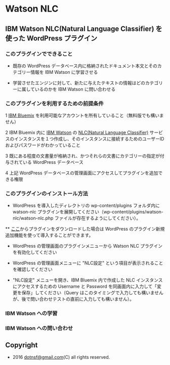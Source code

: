 # Watson NLC 

## IBM Watson NLC(Natural Language Classifier) を使った WordPress プラグイン

### このプラグインでできること

* 既存の WordPress データベース内に格納されたドキュメント本文とそのカテゴリー情報を IBM Watson に学習させる

* 学習させたエンジンに対して、新たに与えたテキストの情報はどのカテゴリーに属しているのかを IBM Watson に問い合わせる

### このプラグインを利用するための前提条件

1 [IBM Bluemix](http://bluemix.net/ "IBM Bluemix") を利用可能なアカウントを所有していること（無料版でも構いません）

2 IBM Bluemix 内に [IBM Watson](http://www.ibm.com/smarterplanet/jp/ja/ibmwatson/ "IBM Watson") の [NLC(Natural Language Classifier)](https://www.ibm.com/watson/developercloud/nl-classifier.html "NLC") サービスのインスタンスを１つ作成し、そのインスタンスに接続するためのユーザーIDおよびパスワードがわかっていること

3 既にある程度の文書量が格納され、かつそれらの文書にカテゴリーの指定が付与されている WordPress データベース

4 上記 WordPress データベースの管理画面にアクセスしてプラグインを追加できる権限

### このプラグインのインストール方法

* WordPress を導入したディレクトリの wp-content/plugins フォルダ内に watson-nlc プラグインを展開してください（wp-content/plugins/watson-nlc/watson-nlc.php ファイルが存在するようにしてください）。

** [ここ](https://github.com/dotnsf/wordpress_watson_nlc/ "ここ")からプラグインをダウンロードした場合は WordPress のプラグイン新規追加機能を使って導入することができます。

* WordPress の管理画面のプラグインメニューから Watson NLC プラグインを有効化してください

* WordPress の管理画面メニューに "NLC設定" という項目が表示されることを確認してください

* "NLC設定" メニューを開き、IBM Bluemix 内で作成した NLC インスタンスにアクセスするための Username と Password を同画面内に入力して「変更を保存」してください（Query はこのタイミングで入力しても構いませんが、後で問い合わせテストの直前に入力しても構いません）。

### IBM Watson への学習


### IBM Watson への問い合わせ


## Copyright

* 2016 dotnsf@gmail.com(C) all rights reserved.

